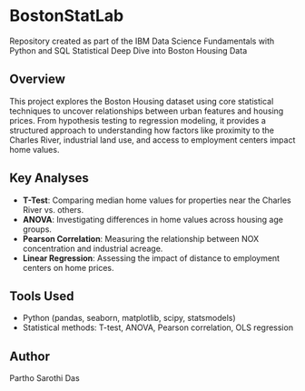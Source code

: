 # BostonStatLab
Repository created as part of the IBM Data Science Fundamentals with Python and SQL
Statistical Deep Dive into Boston Housing Data

## Overview
This project explores the Boston Housing dataset using core statistical techniques to uncover relationships between urban features and housing prices. From hypothesis testing to regression modeling, it provides a structured approach to understanding how factors like proximity to the Charles River, industrial land use, and access to employment centers impact home values.

## Key Analyses
- **T-Test**: Comparing median home values for properties near the Charles River vs. others.
- **ANOVA**: Investigating differences in home values across housing age groups.
- **Pearson Correlation**: Measuring the relationship between NOX concentration and industrial acreage.
- **Linear Regression**: Assessing the impact of distance to employment centers on home prices.

## Tools Used
- Python (pandas, seaborn, matplotlib, scipy, statsmodels)
- Statistical methods: T-test, ANOVA, Pearson correlation, OLS regression

## Author
Partho Sarothi Das
